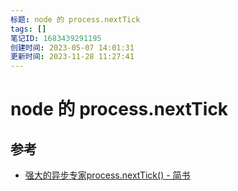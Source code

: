 ```yaml
---
标题: node 的 process.nextTick
tags: []
笔记ID: 1683439291195
创建时间: 2023-05-07 14:01:31
更新时间: 2023-11-28 11:27:41
---
```


# node 的 process.nextTick

## 参考

- [强大的异步专家process.nextTick() - 简书](https://www.jianshu.com/p/5328c72279ff)
